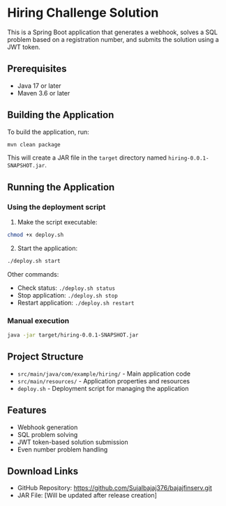 # Hiring Challenge Solution

This is a Spring Boot application that generates a webhook, solves a SQL problem based on a registration number, and submits the solution using a JWT token.

## Prerequisites

- Java 17 or later
- Maven 3.6 or later

## Building the Application

To build the application, run:

```bash
mvn clean package
```

This will create a JAR file in the `target` directory named `hiring-0.0.1-SNAPSHOT.jar`.

## Running the Application

### Using the deployment script

1. Make the script executable:
```bash
chmod +x deploy.sh
```

2. Start the application:
```bash
./deploy.sh start
```

Other commands:
- Check status: `./deploy.sh status`
- Stop application: `./deploy.sh stop`
- Restart application: `./deploy.sh restart`

### Manual execution

```bash
java -jar target/hiring-0.0.1-SNAPSHOT.jar
```

## Project Structure

- `src/main/java/com/example/hiring/` - Main application code
- `src/main/resources/` - Application properties and resources
- `deploy.sh` - Deployment script for managing the application

## Features

- Webhook generation
- SQL problem solving
- JWT token-based solution submission
- Even number problem handling

## Download Links

- GitHub Repository: https://github.com/Sujalbajaj376/bajajfinserv.git
- JAR File: [Will be updated after release creation] 